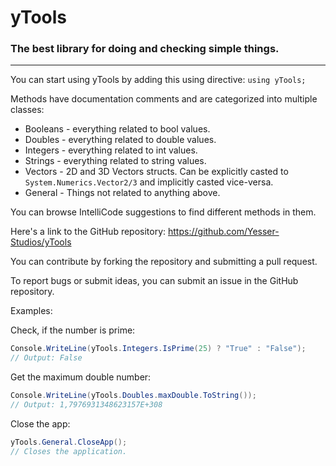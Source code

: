 ﻿# yTools
### The best library for doing and checking simple things.
---
You can start using yTools by adding this using directive: `using yTools;`

Methods have documentation comments and are categorized into multiple classes:
- Booleans - everything related to bool values.
- Doubles - everything related to double values.
- Integers - everything related to int values.
- Strings - everything related to string values.
- Vectors - 2D and 3D Vectors structs. Can be explicitly casted to `System.Numerics.Vector2/3` and implicitly casted vice-versa.
- General - Things not related to anything above.

You can browse IntelliCode suggestions to find different methods in them.

Here's a link to the GitHub repository: 
https://github.com/Yesser-Studios/yTools

You can contribute by forking the repository and submitting a pull request.

To report bugs or submit ideas, you can submit an issue in the GitHub repository.

Examples:

Check, if the number is prime:
```c#
Console.WriteLine(yTools.Integers.IsPrime(25) ? "True" : "False");
// Output: False
```

Get the maximum double number:
```c#
Console.WriteLine(yTools.Doubles.maxDouble.ToString());
// Output: 1,7976931348623157E+308
```

Close the app:
```c#
yTools.General.CloseApp();
// Closes the application.
```